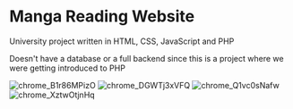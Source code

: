 # Manga Reading Website
 
University project written in HTML, CSS, JavaScript and PHP

Doesn't have a database or a full backend since this is a project where we were getting introduced to PHP

![chrome_B1r86MPizO](https://user-images.githubusercontent.com/74460526/154965884-b65c46eb-9671-4f2c-877f-8713533d6690.jpg)
![chrome_DGWTj3xVFQ](https://user-images.githubusercontent.com/74460526/154965910-d189320f-94bc-4486-977f-d5b1018707c7.jpg)
![chrome_Q1vc0sNafw](https://user-images.githubusercontent.com/74460526/154965961-422180a1-bfba-41bb-b7ae-c033b8cb379b.png)
![chrome_XztwOtjnHq](https://user-images.githubusercontent.com/74460526/154965985-26e6e81e-a57e-45cb-9df7-153c4d5683cd.jpg)
